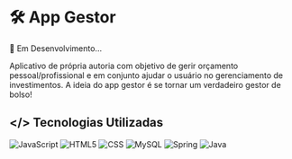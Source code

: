 # 🛠 App Gestor

🚀 Em Desenvolvimento...

Aplicativo de própria autoria com objetivo de gerir orçamento pessoal/profissional e em conjunto ajudar o usuário no gerenciamento de investimentos. A ideia do app gestor é se tornar um verdadeiro gestor de bolso!

## </> Tecnologias Utilizadas

![JavaScript](https://img.shields.io/badge/JavaScript-000?style=for-the-badge&logo=javascript) ![HTML5](https://img.shields.io/badge/HTML5-000?style=for-the-badge&logo=html5) ![CSS](https://img.shields.io/badge/css3-000?style=for-the-badge&logo=css3) ![MySQL](https://img.shields.io/badge/mysql-%2300f.svg?style=for-the-badge&logo=mysql&logoColor=white) ![Spring](https://img.shields.io/badge/spring-%236DB33F.svg?style=for-the-badge&logo=spring&logoColor=white) ![Java](https://img.shields.io/badge/java-%23ED8B00.svg?style=for-the-badge&logo=openjdk&logoColor=white)
